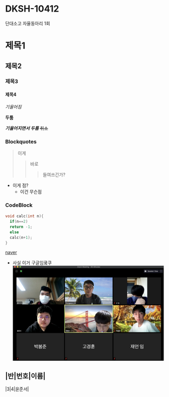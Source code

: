 # DKSH-10412
단대소고 자율동아리 1회

# 제목1
## 제목2
### 제목3
#### 제목4

*기울어짐*

**두툼**

***기울어지면서 두툼***
~~취소~~

### Blockquotes

>이게
>>바로
>>>들여쓰긴가?

* 이게 점?
  * 이건 무슨점

### CodeBlock
``` c
void calc(int n){
  if(n==2)
  return -1;
  else
  calc(n+1);
}
```
[naver](https://www.google.com)
* 사실 이거 구글임쿸쿠
![logo](https://github.com/yoonharryp1/DKSH-10412/blob/main/image/KakaoTalk_20201106_192825771.png)

|반|번호|이름|
--------------
|3|4|윤준서|
